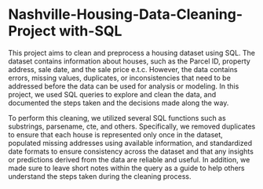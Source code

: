 # Nashville-Housing-Data-Cleaning-Project with-SQL
This project aims to clean and preprocess a housing dataset using SQL. The dataset contains information about houses, such as the Parcel ID, property address, sale date, and the sale price e.t.c. However, the data contains errors, missing values, duplicates, or inconsistencies that need to be addressed before the data can be used for analysis or modeling. In this project, we used SQL queries to explore and clean the data, and documented the steps taken and the decisions made along the way.

To perform this cleaning, we utilized several SQL functions such as substrings, parsename, cte, and others. 
Specifically, we removed duplicates to ensure that each house is represented only once in the dataset, populated missing addresses using available information, and standardized date formats to ensure consistency across the dataset and that any insights or predictions derived from the data are reliable and useful. 
In addition, we made sure to leave short notes within the query as a guide to help others understand the steps taken during the cleaning process.
